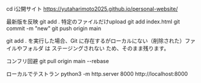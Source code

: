 cd i公開サイト
https://yutaharimoto2025.github.io/personal-website/ 

最新版を反映
git add .   特定のファイルだけupload  git add index.html
git commit -m "new"
git push origin main

git add . を実行した場合、Git に存在するがローカルにない（削除された）ファイルやフォルダ は ステージングされない ため、そのまま残ります。


コンフリ回避
git pull origin main --rebase

ローカルでテストラン
python3 -m http.server 8000
http://localhost:8000
